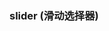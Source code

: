 ### slider (滑动选择器)

<div class="demo-model">
    <iframe :src="$themeConfig.url+'/views/demo/pages/slider'" style="border:none;width:280px;height:100%"></iframe>
</div>

#### 例子代码

```html
<template>
    <view>
        <u-slider :step="step" :height="height" :block-width="blockWidth" :active-color="activeColor" :value="30"
         :use-slot="useSlot" v-model="value" :min="min" :max="max" @end="end"  @moving="moving"
        >
            <!-- #ifndef MP-WEIXIN || MP-TOUTIAO -->
            <view class="" v-if="useSlot">
                <view class="badge-button">
                    {{value}}
                </view>
            </view>
            <!-- #endif -->
        </u-slider>
    </view>
</template>

<script>
    export default {
        data() {
            return {
                value: 30, //滑块选择值
                useSlot: false, //是否使用slot传入自定义滑块,默认false
                setp: 1, //步长,默认1
                activeColor: '#2979ff', //底部的背景颜色
                height: 6, //滑动选择条的高度, 单位rpx, 默认6
                blockWidth: 30, //滑动按钮的宽度(高等于宽), 单位rpx, 默认30
                step: 1, //步长, 默认1
                min: 0, //可选的最小值(0-100之间), 默认0
                max: 100, //可选的最大值(0-100之间), 默认100
            }
        },
        methods: {
            end() {},
            moving() {}
        }
    }
</script>

<style scoped lang="scss">
	.badge-button {
		padding: 4rpx 6rpx;
		background-color: $u-type-error;
		color: #fff;
		border-radius: 10rpx;
		font-size: 22rpx;
		line-height: 1;
	}
</style>
```

[uview 官网文档传送门-slider](https://www.uviewui.com/components/slider.html)
